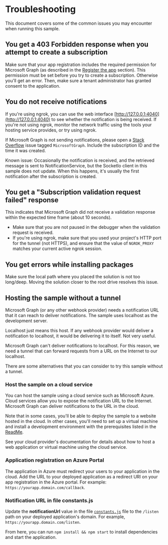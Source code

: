 # Troubleshooting

This document covers some of the common issues you may encounter when running this sample.

## You get a 403 Forbidden response when you attempt to create a subscription

Make sure that your app registration includes the required permission for Microsoft Graph (as described in the [Register the app](README.md#register-the-app) section). This permission must be set before you try to create a subscription. Otherwise you'll get an error. Then, make sure a tenant administrator has granted consent to the application.

## You do not receive notifications

If you're using ngrok, you can use the web interface [http://127.0.0.1:4040](http://127.0.0.1:4040) to see whether the notification is being received. If you're not using ngrok, monitor the network traffic using the tools your hosting service provides, or try using ngrok.

If Microsoft Graph is not sending notifications, please open a [Stack Overflow](https://stackoverflow.com/questions/tagged/MicrosoftGraph) issue tagged `MicrosoftGraph`. Include the subscription ID and the time it was created.

Known issue: Occasionally the notification is received, and the retrieved message is sent to NotificationService, but the SocketIo client in this sample does not update. When this happens, it's usually the first notification after the subscription is created.

## You get a "Subscription validation request failed" response

This indicates that Microsoft Graph did not receive a validation response within the expected time frame (about 10 seconds).

- Make sure that you are not paused in the debugger when the validation request is received.
- If you're using ngrok, make sure that you used your project's HTTP port for the tunnel (not HTTPS), and ensure that the value of `NGROK_PROXY` matches your current active ngrok session.

## You get errors while installing packages

Make sure the local path where you placed the solution is not too long/deep. Moving the solution closer to the root drive resolves this issue.

## Hosting the sample without a tunnel

Microsoft Graph (or any other webhook provider) needs a notification URL that it can reach to deliver notifications. The sample uses localhost as the development server.

Localhost just means this host. If any webhook provider would deliver a notification to localhost, it would be delivering it to itself. Not very useful.

Microsoft Graph can't deliver notifications to localhost. For this reason, we need a tunnel that can forward requests from a URL on the Internet to our localhost.

There are some alternatives that you can consider to try this sample without a tunnel.

### Host the sample on a cloud service

You can host the sample using a cloud service such as Microsoft Azure. Cloud services allow you to expose the notification URL to the Internet. Microsoft Graph can deliver notifications to the URL in the cloud.

Note that in some cases, you'll be able to deploy the sample to a website hosted in the cloud. In other cases, you'll need to set up a virtual machine and install a development environment with the prerequisites listed in the [ReadMe](./README.md#prerequisites).

See your cloud provider's documentation for details about how to host a web application or virtual machine using the cloud service.

### Application registration on Azure Portal

The application in Azure must redirect your users to your application in the cloud. Add the URL to your deployed application as a redirect URI on your app registration in the Azure portal. For example: `https://yourapp.domain.com/callback`.

### Notification URL in file constants.js

Update the **notificationUrl** value in the file [`constants.js`](/constants.js) file to the `/listen` path on your deployed application's domain. For example, `https://yourapp.domain.com/listen`.

From here, you can run `npm install && npm start` to install dependencies and start the application.
